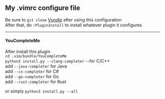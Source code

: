 ## My .vimrc configure file  
Be sure to `git clone` [Vundle](https://github.com/VundleVim/Vundle.vim) after using this configuration  
After that, do `:PluginInstall` to install whatever plugin it configures

-----
#### YouCompleteMe  

After install this plugin  
`cd .vim/bundle/YouCompleteMe`  
`python3 install.py --clang-completer` --for C/C++  
add `--java-completer` for Java  
add `--cs-completer` for C#  
add `--go-completer` for Go  
add `--rust-completer` for Rust  

or simply `python3 install.py --all`
